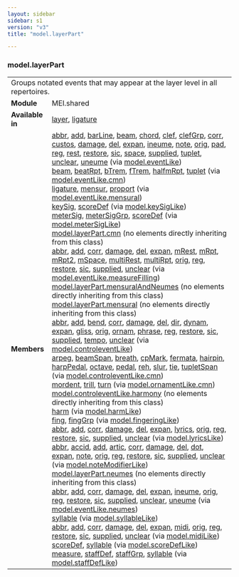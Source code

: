 ```yaml
---
layout: sidebar
sidebar: s1
version: "v3"
title: "model.layerPart"

---
```


<div class="classSpec model">
   <h3 id="model.layerPart">model.layerPart</h3>
   <table class="wovenodd">
      <tr>
         <td colspan="2" class="wovenodd-col2">Groups notated events that may appear at the layer level in all repertoires.</td>
      </tr>
      <tr>
         <td class="wovenodd-col1">
            <strong>Module</strong>
         </td>
         <td class="wovenodd-col2">MEI.shared</td>
      </tr>
      <tr>
         <td class="wovenodd-col1">
            <strong>Available in</strong>
         </td>
         <td class="wovenodd-col2">
            <div class="parent">
               <div>
                  <a class="link_odd_elementSpec" href="/{{ page.version }}/elements/layer.html">layer</a>, 
                  <a class="link_odd_elementSpec" href="/{{ page.version }}/elements/ligature.html">ligature</a>
               </div>
            </div>
         </td>
      </tr>
      <tr>
         <td class="wovenodd-col1">
            <strong>Members</strong>
         </td>
         <td class="wovenodd-col2">
            <div class="parent">
               <div>
                  <a class="link_odd_elementSpec" href="/{{ page.version }}/model-classes/abbr.html">abbr</a>, 
                  <a class="link_odd_elementSpec" href="/{{ page.version }}/model-classes/add.html">add</a>, 
                  <a class="link_odd_elementSpec" href="/{{ page.version }}/model-classes/barLine.html">barLine</a>, 
                  <a class="link_odd_elementSpec" href="/{{ page.version }}/model-classes/beam.html">beam</a>, 
                  <a class="link_odd_elementSpec" href="/{{ page.version }}/model-classes/chord.html">chord</a>, 
                  <a class="link_odd_elementSpec" href="/{{ page.version }}/model-classes/clef.html">clef</a>, 
                  <a class="link_odd_elementSpec" href="/{{ page.version }}/model-classes/clefGrp.html">clefGrp</a>, 
                  <a class="link_odd_elementSpec" href="/{{ page.version }}/model-classes/corr.html">corr</a>, 
                  <a class="link_odd_elementSpec" href="/{{ page.version }}/model-classes/custos.html">custos</a>, 
                  <a class="link_odd_elementSpec" href="/{{ page.version }}/model-classes/damage.html">damage</a>, 
                  <a class="link_odd_elementSpec" href="/{{ page.version }}/model-classes/del.html">del</a>, 
                  <a class="link_odd_elementSpec" href="/{{ page.version }}/model-classes/expan.html">expan</a>, 
                  <a class="link_odd_elementSpec" href="/{{ page.version }}/model-classes/ineume.html">ineume</a>, 
                  <a class="link_odd_elementSpec" href="/{{ page.version }}/model-classes/note.html">note</a>, 
                  <a class="link_odd_elementSpec" href="/{{ page.version }}/model-classes/orig.html">orig</a>, 
                  <a class="link_odd_elementSpec" href="/{{ page.version }}/model-classes/pad.html">pad</a>, 
                  <a class="link_odd_elementSpec" href="/{{ page.version }}/model-classes/reg.html">reg</a>, 
                  <a class="link_odd_elementSpec" href="/{{ page.version }}/model-classes/rest.html">rest</a>, 
                  <a class="link_odd_elementSpec" href="/{{ page.version }}/model-classes/restore.html">restore</a>, 
                  <a class="link_odd_elementSpec" href="/{{ page.version }}/model-classes/sic.html">sic</a>, 
                  <a class="link_odd_elementSpec" href="/{{ page.version }}/model-classes/space.html">space</a>, 
                  <a class="link_odd_elementSpec" href="/{{ page.version }}/model-classes/supplied.html">supplied</a>, 
                  <a class="link_odd_elementSpec" href="/{{ page.version }}/model-classes/tuplet.html">tuplet</a>, 
                  <a class="link_odd_elementSpec" href="/{{ page.version }}/model-classes/unclear.html">unclear</a>, 
                  <a class="link_odd_elementSpec" href="/{{ page.version }}/model-classes/uneume.html">uneume</a>
                  <span> (via 
                     <a class="link_odd_classSpec" href="/{{ page.version }}/model-classes/model.eventLike.html">model.eventLike</a>)
                  </span>
               </div>
               <div>
                  <a class="link_odd_elementSpec" href="/{{ page.version }}/model-classes/beam.html">beam</a>, 
                  <a class="link_odd_elementSpec" href="/{{ page.version }}/model-classes/beatRpt.html">beatRpt</a>, 
                  <a class="link_odd_elementSpec" href="/{{ page.version }}/model-classes/bTrem.html">bTrem</a>, 
                  <a class="link_odd_elementSpec" href="/{{ page.version }}/model-classes/fTrem.html">fTrem</a>, 
                  <a class="link_odd_elementSpec" href="/{{ page.version }}/model-classes/halfmRpt.html">halfmRpt</a>, 
                  <a class="link_odd_elementSpec" href="/{{ page.version }}/model-classes/tuplet.html">tuplet</a>
                  <span> (via 
                     <a class="link_odd_classSpec" href="/{{ page.version }}/model-classes/model.eventLike.cmn.html">model.eventLike.cmn</a>)
                  </span>
               </div>
               <div>
                  <a class="link_odd_elementSpec" href="/{{ page.version }}/model-classes/ligature.html">ligature</a>, 
                  <a class="link_odd_elementSpec" href="/{{ page.version }}/model-classes/mensur.html">mensur</a>, 
                  <a class="link_odd_elementSpec" href="/{{ page.version }}/model-classes/proport.html">proport</a>
                  <span> (via 
                     <a class="link_odd_classSpec" href="/{{ page.version }}/model-classes/model.eventLike.mensural.html">model.eventLike.mensural</a>)
                  </span>
               </div>
               <div>
                  <a class="link_odd_elementSpec" href="/{{ page.version }}/model-classes/keySig.html">keySig</a>, 
                  <a class="link_odd_elementSpec" href="/{{ page.version }}/model-classes/scoreDef.html">scoreDef</a>
                  <span> (via 
                     <a class="link_odd_classSpec" href="/{{ page.version }}/model-classes/model.keySigLike.html">model.keySigLike</a>)
                  </span>
               </div>
               <div>
                  <a class="link_odd_elementSpec" href="/{{ page.version }}/model-classes/meterSig.html">meterSig</a>, 
                  <a class="link_odd_elementSpec" href="/{{ page.version }}/model-classes/meterSigGrp.html">meterSigGrp</a>, 
                  <a class="link_odd_elementSpec" href="/{{ page.version }}/model-classes/scoreDef.html">scoreDef</a>
                  <span> (via 
                     <a class="link_odd_classSpec" href="/{{ page.version }}/model-classes/model.meterSigLike.html">model.meterSigLike</a>)
                  </span>
               </div>
               <div>
                  <span>
                     <a class="link_odd_classSpec" href="/{{ page.version }}/model-classes/model.layerPart.cmn.html">model.layerPart.cmn</a> (no elements directly inheriting from this class)
                  </span>
               </div>
               <div>
                  <a class="link_odd_elementSpec" href="/{{ page.version }}/model-classes/abbr.html">abbr</a>, 
                  <a class="link_odd_elementSpec" href="/{{ page.version }}/model-classes/add.html">add</a>, 
                  <a class="link_odd_elementSpec" href="/{{ page.version }}/model-classes/corr.html">corr</a>, 
                  <a class="link_odd_elementSpec" href="/{{ page.version }}/model-classes/damage.html">damage</a>, 
                  <a class="link_odd_elementSpec" href="/{{ page.version }}/model-classes/del.html">del</a>, 
                  <a class="link_odd_elementSpec" href="/{{ page.version }}/model-classes/expan.html">expan</a>, 
                  <a class="link_odd_elementSpec" href="/{{ page.version }}/model-classes/mRest.html">mRest</a>, 
                  <a class="link_odd_elementSpec" href="/{{ page.version }}/model-classes/mRpt.html">mRpt</a>, 
                  <a class="link_odd_elementSpec" href="/{{ page.version }}/model-classes/mRpt2.html">mRpt2</a>, 
                  <a class="link_odd_elementSpec" href="/{{ page.version }}/model-classes/mSpace.html">mSpace</a>, 
                  <a class="link_odd_elementSpec" href="/{{ page.version }}/model-classes/multiRest.html">multiRest</a>, 
                  <a class="link_odd_elementSpec" href="/{{ page.version }}/model-classes/multiRpt.html">multiRpt</a>, 
                  <a class="link_odd_elementSpec" href="/{{ page.version }}/model-classes/orig.html">orig</a>, 
                  <a class="link_odd_elementSpec" href="/{{ page.version }}/model-classes/reg.html">reg</a>, 
                  <a class="link_odd_elementSpec" href="/{{ page.version }}/model-classes/restore.html">restore</a>, 
                  <a class="link_odd_elementSpec" href="/{{ page.version }}/model-classes/sic.html">sic</a>, 
                  <a class="link_odd_elementSpec" href="/{{ page.version }}/model-classes/supplied.html">supplied</a>, 
                  <a class="link_odd_elementSpec" href="/{{ page.version }}/model-classes/unclear.html">unclear</a>
                  <span> (via 
                     <a class="link_odd_classSpec" href="/{{ page.version }}/model-classes/model.eventLike.measureFilling.html">model.eventLike.measureFilling</a>)
                  </span>
               </div>
               <div>
                  <span>
                     <a class="link_odd_classSpec" href="/{{ page.version }}/model-classes/model.layerPart.mensuralAndNeumes.html">model.layerPart.mensuralAndNeumes</a> (no elements directly inheriting from this class)
                  </span>
               </div>
               <div>
                  <span>
                     <a class="link_odd_classSpec" href="/{{ page.version }}/model-classes/model.layerPart.mensural.html">model.layerPart.mensural</a> (no elements directly inheriting from this class)
                  </span>
               </div>
               <div>
                  <a class="link_odd_elementSpec" href="/{{ page.version }}/model-classes/abbr.html">abbr</a>, 
                  <a class="link_odd_elementSpec" href="/{{ page.version }}/model-classes/add.html">add</a>, 
                  <a class="link_odd_elementSpec" href="/{{ page.version }}/model-classes/bend.html">bend</a>, 
                  <a class="link_odd_elementSpec" href="/{{ page.version }}/model-classes/corr.html">corr</a>, 
                  <a class="link_odd_elementSpec" href="/{{ page.version }}/model-classes/damage.html">damage</a>, 
                  <a class="link_odd_elementSpec" href="/{{ page.version }}/model-classes/del.html">del</a>, 
                  <a class="link_odd_elementSpec" href="/{{ page.version }}/model-classes/dir.html">dir</a>, 
                  <a class="link_odd_elementSpec" href="/{{ page.version }}/model-classes/dynam.html">dynam</a>, 
                  <a class="link_odd_elementSpec" href="/{{ page.version }}/model-classes/expan.html">expan</a>, 
                  <a class="link_odd_elementSpec" href="/{{ page.version }}/model-classes/gliss.html">gliss</a>, 
                  <a class="link_odd_elementSpec" href="/{{ page.version }}/model-classes/orig.html">orig</a>, 
                  <a class="link_odd_elementSpec" href="/{{ page.version }}/model-classes/ornam.html">ornam</a>, 
                  <a class="link_odd_elementSpec" href="/{{ page.version }}/model-classes/phrase.html">phrase</a>, 
                  <a class="link_odd_elementSpec" href="/{{ page.version }}/model-classes/reg.html">reg</a>, 
                  <a class="link_odd_elementSpec" href="/{{ page.version }}/model-classes/restore.html">restore</a>, 
                  <a class="link_odd_elementSpec" href="/{{ page.version }}/model-classes/sic.html">sic</a>, 
                  <a class="link_odd_elementSpec" href="/{{ page.version }}/model-classes/supplied.html">supplied</a>, 
                  <a class="link_odd_elementSpec" href="/{{ page.version }}/model-classes/tempo.html">tempo</a>, 
                  <a class="link_odd_elementSpec" href="/{{ page.version }}/model-classes/unclear.html">unclear</a>
                  <span> (via 
                     <a class="link_odd_classSpec" href="/{{ page.version }}/model-classes/model.controleventLike.html">model.controleventLike</a>)
                  </span>
               </div>
               <div>
                  <a class="link_odd_elementSpec" href="/{{ page.version }}/model-classes/arpeg.html">arpeg</a>, 
                  <a class="link_odd_elementSpec" href="/{{ page.version }}/model-classes/beamSpan.html">beamSpan</a>, 
                  <a class="link_odd_elementSpec" href="/{{ page.version }}/model-classes/breath.html">breath</a>, 
                  <a class="link_odd_elementSpec" href="/{{ page.version }}/model-classes/cpMark.html">cpMark</a>, 
                  <a class="link_odd_elementSpec" href="/{{ page.version }}/model-classes/fermata.html">fermata</a>, 
                  <a class="link_odd_elementSpec" href="/{{ page.version }}/model-classes/hairpin.html">hairpin</a>, 
                  <a class="link_odd_elementSpec" href="/{{ page.version }}/model-classes/harpPedal.html">harpPedal</a>, 
                  <a class="link_odd_elementSpec" href="/{{ page.version }}/model-classes/octave.html">octave</a>, 
                  <a class="link_odd_elementSpec" href="/{{ page.version }}/model-classes/pedal.html">pedal</a>, 
                  <a class="link_odd_elementSpec" href="/{{ page.version }}/model-classes/reh.html">reh</a>, 
                  <a class="link_odd_elementSpec" href="/{{ page.version }}/model-classes/slur.html">slur</a>, 
                  <a class="link_odd_elementSpec" href="/{{ page.version }}/model-classes/tie.html">tie</a>, 
                  <a class="link_odd_elementSpec" href="/{{ page.version }}/model-classes/tupletSpan.html">tupletSpan</a>
                  <span> (via 
                     <a class="link_odd_classSpec" href="/{{ page.version }}/model-classes/model.controleventLike.cmn.html">model.controleventLike.cmn</a>)
                  </span>
               </div>
               <div>
                  <a class="link_odd_elementSpec" href="/{{ page.version }}/model-classes/mordent.html">mordent</a>, 
                  <a class="link_odd_elementSpec" href="/{{ page.version }}/model-classes/trill.html">trill</a>, 
                  <a class="link_odd_elementSpec" href="/{{ page.version }}/model-classes/turn.html">turn</a>
                  <span> (via 
                     <a class="link_odd_classSpec" href="/{{ page.version }}/model-classes/model.ornamentLike.cmn.html">model.ornamentLike.cmn</a>)
                  </span>
               </div>
               <div>
                  <span>
                     <a class="link_odd_classSpec" href="/{{ page.version }}/model-classes/model.controleventLike.harmony.html">model.controleventLike.harmony</a> (no elements directly inheriting from this class)
                  </span>
               </div>
               <div>
                  <a class="link_odd_elementSpec" href="/{{ page.version }}/model-classes/harm.html">harm</a>
                  <span> (via 
                     <a class="link_odd_classSpec" href="/{{ page.version }}/model-classes/model.harmLike.html">model.harmLike</a>)
                  </span>
               </div>
               <div>
                  <a class="link_odd_elementSpec" href="/{{ page.version }}/model-classes/fing.html">fing</a>, 
                  <a class="link_odd_elementSpec" href="/{{ page.version }}/model-classes/fingGrp.html">fingGrp</a>
                  <span> (via 
                     <a class="link_odd_classSpec" href="/{{ page.version }}/model-classes/model.fingeringLike.html">model.fingeringLike</a>)
                  </span>
               </div>
               <div>
                  <a class="link_odd_elementSpec" href="/{{ page.version }}/model-classes/abbr.html">abbr</a>, 
                  <a class="link_odd_elementSpec" href="/{{ page.version }}/model-classes/add.html">add</a>, 
                  <a class="link_odd_elementSpec" href="/{{ page.version }}/model-classes/corr.html">corr</a>, 
                  <a class="link_odd_elementSpec" href="/{{ page.version }}/model-classes/damage.html">damage</a>, 
                  <a class="link_odd_elementSpec" href="/{{ page.version }}/model-classes/del.html">del</a>, 
                  <a class="link_odd_elementSpec" href="/{{ page.version }}/model-classes/expan.html">expan</a>, 
                  <a class="link_odd_elementSpec" href="/{{ page.version }}/model-classes/lyrics.html">lyrics</a>, 
                  <a class="link_odd_elementSpec" href="/{{ page.version }}/model-classes/orig.html">orig</a>, 
                  <a class="link_odd_elementSpec" href="/{{ page.version }}/model-classes/reg.html">reg</a>, 
                  <a class="link_odd_elementSpec" href="/{{ page.version }}/model-classes/restore.html">restore</a>, 
                  <a class="link_odd_elementSpec" href="/{{ page.version }}/model-classes/sic.html">sic</a>, 
                  <a class="link_odd_elementSpec" href="/{{ page.version }}/model-classes/supplied.html">supplied</a>, 
                  <a class="link_odd_elementSpec" href="/{{ page.version }}/model-classes/unclear.html">unclear</a>
                  <span> (via 
                     <a class="link_odd_classSpec" href="/{{ page.version }}/model-classes/model.lyricsLike.html">model.lyricsLike</a>)
                  </span>
               </div>
               <div>
                  <a class="link_odd_elementSpec" href="/{{ page.version }}/model-classes/abbr.html">abbr</a>, 
                  <a class="link_odd_elementSpec" href="/{{ page.version }}/model-classes/accid.html">accid</a>, 
                  <a class="link_odd_elementSpec" href="/{{ page.version }}/model-classes/add.html">add</a>, 
                  <a class="link_odd_elementSpec" href="/{{ page.version }}/model-classes/artic.html">artic</a>, 
                  <a class="link_odd_elementSpec" href="/{{ page.version }}/model-classes/corr.html">corr</a>, 
                  <a class="link_odd_elementSpec" href="/{{ page.version }}/model-classes/damage.html">damage</a>, 
                  <a class="link_odd_elementSpec" href="/{{ page.version }}/model-classes/del.html">del</a>, 
                  <a class="link_odd_elementSpec" href="/{{ page.version }}/model-classes/dot.html">dot</a>, 
                  <a class="link_odd_elementSpec" href="/{{ page.version }}/model-classes/expan.html">expan</a>, 
                  <a class="link_odd_elementSpec" href="/{{ page.version }}/model-classes/note.html">note</a>, 
                  <a class="link_odd_elementSpec" href="/{{ page.version }}/model-classes/orig.html">orig</a>, 
                  <a class="link_odd_elementSpec" href="/{{ page.version }}/model-classes/reg.html">reg</a>, 
                  <a class="link_odd_elementSpec" href="/{{ page.version }}/model-classes/restore.html">restore</a>, 
                  <a class="link_odd_elementSpec" href="/{{ page.version }}/model-classes/sic.html">sic</a>, 
                  <a class="link_odd_elementSpec" href="/{{ page.version }}/model-classes/supplied.html">supplied</a>, 
                  <a class="link_odd_elementSpec" href="/{{ page.version }}/model-classes/unclear.html">unclear</a>
                  <span> (via 
                     <a class="link_odd_classSpec" href="/{{ page.version }}/model-classes/model.noteModifierLike.html">model.noteModifierLike</a>)
                  </span>
               </div>
               <div>
                  <span>
                     <a class="link_odd_classSpec" href="/{{ page.version }}/model-classes/model.layerPart.neumes.html">model.layerPart.neumes</a> (no elements directly inheriting from this class)
                  </span>
               </div>
               <div>
                  <a class="link_odd_elementSpec" href="/{{ page.version }}/model-classes/abbr.html">abbr</a>, 
                  <a class="link_odd_elementSpec" href="/{{ page.version }}/model-classes/add.html">add</a>, 
                  <a class="link_odd_elementSpec" href="/{{ page.version }}/model-classes/corr.html">corr</a>, 
                  <a class="link_odd_elementSpec" href="/{{ page.version }}/model-classes/damage.html">damage</a>, 
                  <a class="link_odd_elementSpec" href="/{{ page.version }}/model-classes/del.html">del</a>, 
                  <a class="link_odd_elementSpec" href="/{{ page.version }}/model-classes/expan.html">expan</a>, 
                  <a class="link_odd_elementSpec" href="/{{ page.version }}/model-classes/ineume.html">ineume</a>, 
                  <a class="link_odd_elementSpec" href="/{{ page.version }}/model-classes/orig.html">orig</a>, 
                  <a class="link_odd_elementSpec" href="/{{ page.version }}/model-classes/reg.html">reg</a>, 
                  <a class="link_odd_elementSpec" href="/{{ page.version }}/model-classes/restore.html">restore</a>, 
                  <a class="link_odd_elementSpec" href="/{{ page.version }}/model-classes/sic.html">sic</a>, 
                  <a class="link_odd_elementSpec" href="/{{ page.version }}/model-classes/supplied.html">supplied</a>, 
                  <a class="link_odd_elementSpec" href="/{{ page.version }}/model-classes/unclear.html">unclear</a>, 
                  <a class="link_odd_elementSpec" href="/{{ page.version }}/model-classes/uneume.html">uneume</a>
                  <span> (via 
                     <a class="link_odd_classSpec" href="/{{ page.version }}/model-classes/model.eventLike.neumes.html">model.eventLike.neumes</a>)
                  </span>
               </div>
               <div>
                  <a class="link_odd_elementSpec" href="/{{ page.version }}/model-classes/syllable.html">syllable</a>
                  <span> (via 
                     <a class="link_odd_classSpec" href="/{{ page.version }}/model-classes/model.syllableLike.html">model.syllableLike</a>)
                  </span>
               </div>
               <div>
                  <a class="link_odd_elementSpec" href="/{{ page.version }}/model-classes/abbr.html">abbr</a>, 
                  <a class="link_odd_elementSpec" href="/{{ page.version }}/model-classes/add.html">add</a>, 
                  <a class="link_odd_elementSpec" href="/{{ page.version }}/model-classes/corr.html">corr</a>, 
                  <a class="link_odd_elementSpec" href="/{{ page.version }}/model-classes/damage.html">damage</a>, 
                  <a class="link_odd_elementSpec" href="/{{ page.version }}/model-classes/del.html">del</a>, 
                  <a class="link_odd_elementSpec" href="/{{ page.version }}/model-classes/expan.html">expan</a>, 
                  <a class="link_odd_elementSpec" href="/{{ page.version }}/model-classes/midi.html">midi</a>, 
                  <a class="link_odd_elementSpec" href="/{{ page.version }}/model-classes/orig.html">orig</a>, 
                  <a class="link_odd_elementSpec" href="/{{ page.version }}/model-classes/reg.html">reg</a>, 
                  <a class="link_odd_elementSpec" href="/{{ page.version }}/model-classes/restore.html">restore</a>, 
                  <a class="link_odd_elementSpec" href="/{{ page.version }}/model-classes/sic.html">sic</a>, 
                  <a class="link_odd_elementSpec" href="/{{ page.version }}/model-classes/supplied.html">supplied</a>, 
                  <a class="link_odd_elementSpec" href="/{{ page.version }}/model-classes/unclear.html">unclear</a>
                  <span> (via 
                     <a class="link_odd_classSpec" href="/{{ page.version }}/model-classes/model.midiLike.html">model.midiLike</a>)
                  </span>
               </div>
               <div>
                  <a class="link_odd_elementSpec" href="/{{ page.version }}/model-classes/scoreDef.html">scoreDef</a>, 
                  <a class="link_odd_elementSpec" href="/{{ page.version }}/model-classes/syllable.html">syllable</a>
                  <span> (via 
                     <a class="link_odd_classSpec" href="/{{ page.version }}/model-classes/model.scoreDefLike.html">model.scoreDefLike</a>)
                  </span>
               </div>
               <div>
                  <a class="link_odd_elementSpec" href="/{{ page.version }}/model-classes/measure.html">measure</a>, 
                  <a class="link_odd_elementSpec" href="/{{ page.version }}/model-classes/staffDef.html">staffDef</a>, 
                  <a class="link_odd_elementSpec" href="/{{ page.version }}/model-classes/staffGrp.html">staffGrp</a>, 
                  <a class="link_odd_elementSpec" href="/{{ page.version }}/model-classes/syllable.html">syllable</a>
                  <span> (via 
                     <a class="link_odd_classSpec" href="/{{ page.version }}/model-classes/model.staffDefLike.html">model.staffDefLike</a>)
                  </span>
               </div>
            </div>
         </td>
      </tr>
   </table>
</div>